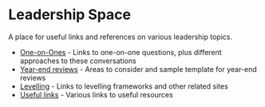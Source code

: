 # Leadership Space

A place for useful links and references on various leadership topics.

- [One-on-Ones](one-on-ones.md) - Links to one-on-one questions, plus different approaches to these conversations
- [Year-end reviews](year-end-reviews.md) - Areas to consider and sample template for year-end reviews
- [Levelling](levelling.md) - Links to levelling frameworks and other related sites
- [Useful links](useful-links.md) - Various links to useful resources
